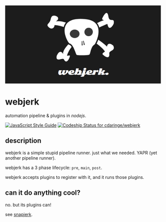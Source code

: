 <p align="center">
  <img src='https://raw.githubusercontent.com/cdaringe/webjerk/master/img/webjerk_banner.png' alt='webjerk-logo' />
</p>

# webjerk

automation pipeline & plugins in _nodejs_.

[![JavaScript Style Guide](https://img.shields.io/badge/code_style-standard-brightgreen.svg)](https://standardjs.com) [ ![Codeship Status for cdaringe/webjerk](https://app.codeship.com/projects/c605af90-fd3d-0134-eab4-1aa2768960b8/status?branch=master)](https://app.codeship.com/projects/212005)

## description

webjerk is a simple stupid pipeline runner.  just what we needed.  YAPR (yet another pipeline runner).

webjerk has a 3 phase lifecycle: `pre`, `main`, `post`.

webjerk accepts plugins to register with it, and it runs those plugins.

## can it do anything cool?

no. but its plugins can!

see [snapjerk](packages/snapjerk).
